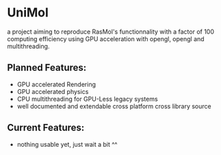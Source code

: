 # UniMol

a project aiming to reproduce RasMol's functionnality with a factor of 100 computing efficiency using GPU acceleration with opengl, opengl and multithreading.

## Planned Features:
- GPU accelerated Rendering
- GPU accelerated physics
- CPU multithreading for GPU-Less legacy systems
- well documented and extendable cross platform cross library source

## Current Features:
- nothing usable yet, just wait a bit ^^
